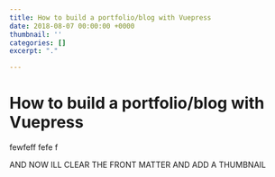 ```yaml
---
title: How to build a portfolio/blog with Vuepress
date: 2018-08-07 00:00:00 +0000
thumbnail: ''
categories: []
excerpt: "."

---
```

# How to build a portfolio/blog with Vuepress
fewfeff
fefe
f

AND NOW ILL CLEAR THE FRONT MATTER
AND ADD A THUMBNAIL